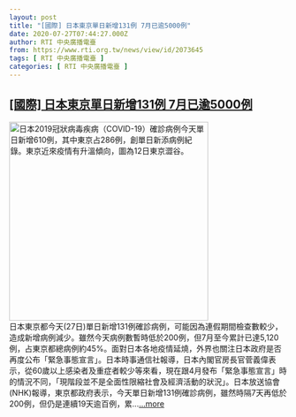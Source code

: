 ```yaml
---
layout: post
title: "[國際] 日本東京單日新增131例 7月已逾5000例"
date: 2020-07-27T07:44:27.000Z
author: RTI 中央廣播電臺
from: https://www.rti.org.tw/news/view/id/2073645
tags: [ RTI 中央廣播電臺 ]
categories: [ RTI 中央廣播電臺 ]
---
```

<!--1595835867000-->
[[國際] 日本東京單日新增131例 7月已逾5000例](https://www.rti.org.tw/news/view/id/2073645)
------

<div>
<img src="https://static.rti.org.tw/assets/thumbnails/2020/07/17/20200717000002M.jpg" width="360" alt="日本2019冠狀病毒疾病（COVID-19）確診病例今天單日新增610例，其中東京占286例，創單日新添病例紀錄。東京近來疫情有升溫傾向，圖為12日東京澀谷。" title="日本2019冠狀病毒疾病（COVID-19）確診病例今天單日新增610例，其中東京占286例，創單日新添病例紀錄。東京近來疫情有升溫傾向，圖為12日東京澀谷。"><br>日本東京都今天(27日)單日新增131例確診病例，可能因為連假期間檢查數較少，造成新增病例減少。雖然今天病例數暫時低於200例，但7月至今累計已達5,120例，占東京都總病例約45%。面對日本各地疫情延燒，外界也關注日本政府是否再度公布「緊急事態宣言」。日本時事通信社報導，日本內閣官房長官菅義偉表示，從60歲以上感染者及重症者較少等來看，現在跟4月發布「緊急事態宣言」時的情況不同，「現階段並不是全面性限縮社會及經濟活動的狀況」。日本放送協會(NHK)報導，東京都政府表示，今天單日新增131例確診病例，雖然時隔7天再低於200例，但仍是連續19天逾百例，累...<a target="_blank" href="https://www.rti.org.tw/news/view/id/2073645">...more</a>
</div>
